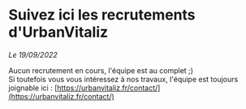 # Suivez ici les recrutements d'UrbanVitaliz

*Le 19/09/2022*


Aucun recrutement en cours, l'équipe est au complet ;)  
Si toutefois vous vous intéressez à nos travaux, l'équipe est toujours joignable ici : [https://urbanvitaliz.fr/contact/](https://urbanvitaliz.fr/contact/)
